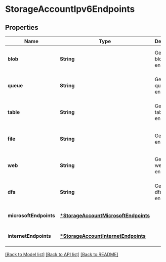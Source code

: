 # StorageAccountIpv6Endpoints


## Properties
Name | Type | Description | Notes
------------ | ------------- | ------------- | -------------
**blob** | **String** | Gets the blob endpoint. | [optional] [readonly] [default to nothing]
**queue** | **String** | Gets the queue endpoint. | [optional] [readonly] [default to nothing]
**table** | **String** | Gets the table endpoint. | [optional] [readonly] [default to nothing]
**file** | **String** | Gets the file endpoint. | [optional] [readonly] [default to nothing]
**web** | **String** | Gets the web endpoint. | [optional] [readonly] [default to nothing]
**dfs** | **String** | Gets the dfs endpoint. | [optional] [readonly] [default to nothing]
**microsoftEndpoints** | [***StorageAccountMicrosoftEndpoints**](StorageAccountMicrosoftEndpoints.md) |  | [optional] [default to nothing]
**internetEndpoints** | [***StorageAccountInternetEndpoints**](StorageAccountInternetEndpoints.md) |  | [optional] [default to nothing]


[[Back to Model list]](../README.md#models) [[Back to API list]](../README.md#api-endpoints) [[Back to README]](../README.md)


